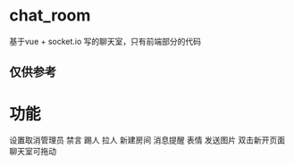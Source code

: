 # chat_room
基于vue + socket.io 写的聊天室，只有前端部分的代码

## 仅供参考

# 功能
设置取消管理员
禁言
踢人
拉人
新建房间
消息提醒
表情
发送图片 双击新开页面
聊天室可拖动
